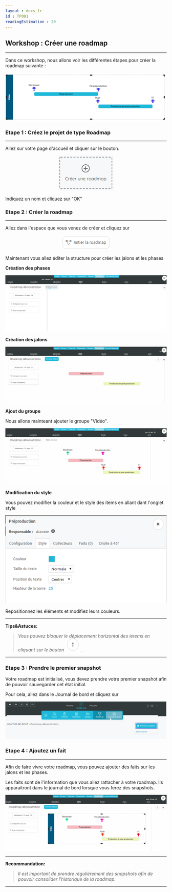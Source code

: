 ```yaml
---
layout : docs_fr
id : TP001
readingEstimation : 20
---
```


## Workshop : Créer une roadmap
------------------------

Dans ce workshop, nous allons voir les différentes étapes pour créer la roadmap suivante :

<p align="center">
<img src="roadmapCible.png">
</p>


### Etape 1 : Créez le projet de type Roadmap
------------------------

Allez sur votre page d'accueil et cliquer sur le bouton.

<p align="center">
<img src="boutonCreerRoadmap.png">
</p>

Indiquez un nom et cliquez sur "OK"


### Etape 2 : Créer la roadmap
------------------------

Allez dans l'espace que vous venez de créer et cliquez sur 

<p align="center">
<img src="initierRoadmap.png">
</p>

Maintenant vous allez éditer la structure pour créer les jalons et les phases

**Création des phases**

<p align="center">
<img src="creationPhase.gif">
</p>

**Création des jalons**

<p align="center">
<img src="creationJalon.gif">
</p>

**Ajout du groupe**

Nous allons mainteant ajouter le groupe "Vidéo". 

<p align="center">
<img src="creationGroupe.gif">
</p>

**Modification du style**

Vous pouvez modifier la couleur et le style des items en allant dant l'onglet style

<p align="center">
<img src="changerCouleurItem.png">
</p>

Repositionnez les éléments et modifiez leurs couleurs. 

---
**Tips&Astuces:**

>*Vous pouvez bloquer le déplacement horizontal des ietems en cliquant sur le bouton <img src="boutonDeplacementVertical.png">.*

---


### Etape 3 : Prendre le premier snapshot

Votre roadmap est initialisé, vous devez prendre votre premier snapshot afin de pouvoir sauvegarder cet état initial. 

Pour cela, allez dans le Journal de bord et cliquez sur 

<p align="center">
<img src="prendreSnapshot.png">
</p>


### Etape 4 :  Ajoutez un fait
------------------------

Afin de faire vivre votre roadmap, vous pouvez ajouter des faits sur les jalons et les phases. 

Les faits sont de l'information que vous allez rattacher à votre roadmap. Ils apparaitront dans le journal de bord lorsque vous ferez des snapshots. 

<p align="center">
<img src="ajoutFait.gif">
</p>

---
**Recommandation:**

>*Il est important de prendre réguliérement des snapshots afin de pouvoir consolider l'historique de la roadmap.*

---

